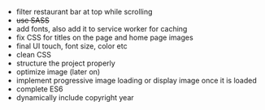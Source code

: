 * filter restaurant bar at top while scrolling
* <del>use SASS
* add fonts, also add it to service worker for caching
* fix CSS for titles on the page and home page images
* final UI touch, font size, color etc
* clean CSS
* structure the project properly
* optimize image (later on)
* implement progressive image loading or display image once it is loaded
* complete ES6
* dynamically include copyright year
